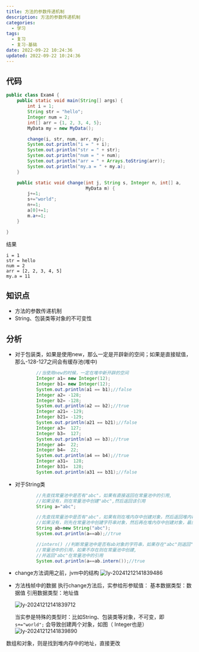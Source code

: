 ```yaml
---
title: 方法的参数传递机制
description: 方法的参数传递机制
categories:
  - 学习
tags:
  - 复习
  - 复习-基础
date: 2022-09-22 10:24:36
updated: 2022-09-22 10:24:36
---
```


##  代码

```java
public class Exam4 {
    public static void main(String[] args) {
        int i = 1;
        String str = "hello";
        Integer num = 2;
        int[] arr = {1, 2, 3, 4, 5};
        MyData my = new MyData();

        change(i, str, num, arr, my);
        System.out.println("i = " + i);
        System.out.println("str = " + str);
        System.out.println("num = " + num);
        System.out.println("arr = " + Arrays.toString(arr));
        System.out.println("my.a = " + my.a); 
    }

    public static void change(int j, String s, Integer n, int[] a,
                              MyData m) {
        j+=1;
        s+="world";
        n+=1;
        a[0]+=1;
        m.a+=1;
    }

}
```

结果

```shell
i = 1
str = hello
num = 2
arr = [2, 2, 3, 4, 5]
my.a = 11
```

## 知识点

- 方法的参数传递机制
- String、包装类等对象的不可变性

## 分析

- 对于包装类，如果是使用new，那么一定是开辟新的空间；如果是直接赋值，那么-128-127之间会有缓存池(堆中)

  ```java
          //当使用new的时候，一定在堆中新开辟的空间
          Integer a1= new Integer(12);
          Integer b1= new Integer(12);
          System.out.println(a1 == b1);//false
          Integer a2= -128;
          Integer b2= -128;
          System.out.println(a2 == b2);//true
          Integer a21= -129;
          Integer b21= -129;
          System.out.println(a21 == b21);//false
          Integer a3=  127;
          Integer b3=  127;
          System.out.println(a3 == b3);//true
          Integer a4=  22;
          Integer b4=  22;
          System.out.println(a4 == b4);//true
          Integer a31=  128;
          Integer b31=  128;
          System.out.println(a31 == b31);//false
  ```

- 对于String类 

  ```java
          //先查找常量池中是否有"abc"，如果有直接返回在常量池中的引用,
          //如果没有，则在常量池中创建"abc",然后返回该引用
          String a="abc";
  
          //先查找常量池中是否有"abc"，如果有则在堆内存中创建对象，然后返回堆内存中的地址
          //如果没有，则先在常量池中创建字符串对象，然后再在堆内存中创建对象，最后返回堆内存中的地址
          String ab=new String("abc");
          System.out.println(a==ab);//true
  
          //intern() //判断常量池中是否有ab对象的字符串，如果存在"abc"则返回"abc"在
          //常量池中的引用，如果不存在则在常量池中创建,
          //并返回"abc"在常量池中的引用
          System.out.println(a==ab.intern());//true
  ```

- change方法调用之前，jvm中的结构
  ![ly-20241212141839486](img/ly-20241212141839486.png)
  
- 方法栈帧中的数据
  执行change方法后，实参给形参赋值：
  基本数据类型：数据值
  引用数据类型：地址值

  ![ly-20241212141839712](img/ly-20241212141839712.png)

  当实参是特殊的类型时：比如String、包装类等对象，不可变，即
  ```s+="world";```
  会导致创建两个对象，如图（ Integer也是）
  ![ly-20241212141839890](img/ly-20241212141839890.png)



数组和对象，则是找到堆内存中的地址，直接更改
